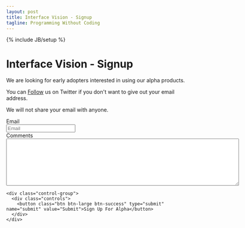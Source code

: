 ```yaml
---
layout: post
title: Interface Vision - Signup
tagline: Programming Without Coding
---
```

{% include JB/setup %}

# Interface Vision - Signup
We are looking for early adopters interested in using our alpha products.

You can <a href="https://twitter.com/interfaceVision" class="twitter-follow-button" data-show-count="false" data-size="large" data-show-screen-name="false" data-dnt="true">Follow</a> us on Twitter if you don't want to give out your email address.

We will not share your email with anyone.

<script>!function(d,s,id){var js,fjs=d.getElementsByTagName(s)[0];if(!d.getElementById(id)){js=d.createElement(s);js.id=id;js.src="//platform.twitter.com/widgets.js";fjs.parentNode.insertBefore(js,fjs);}}(document,"script","twitter-wjs");</script>

<div class="form-horizontal">

  <script type="text/javascript">
  var submitted=false;
  </script>
  <iframe id="hidden_iframe" name="hidden_iframe" onload="if (submitted) {window.location='/signupthankyou.html';}" style="display: none;"> </iframe>
  
  <form action="https://docs.google.com/spreadsheet/formResponse?formkey=dEl5UUNockZlNmthNzVVeDFqeHVyTWc6MQ&amp;theme=0AX42CRMsmRFbUy1iOGYwN2U2Mi1hNWU0LTRlNjEtYWMyOC1lZmU4ODg1ODc1ODI&amp;ifq" method="POST" id="ss-form" onsubmit="submitted=true;" target="hidden_iframe">
    <div class="control-group">
      <label class="control-label" for="entry_0">Email</label>
      <div class="controls">
        <input type="text" name="entry.0.single" id="entry_0" placeholder="Email"></input>
      </div>
    </div>
<!--      <div class="control-group">
      <label class="control-label" for="entry_2">Feedback</label>
      <div class="controls">
        <span class="help-block">What types of feedback would you like to give? Note that we will only send you an email if you check one or more options.</span>
        <label class="checkbox">
          <input type="checkbox" name="entry.1.group" value="UX" id="group_1_1"></input>
          The User Experience (UX)
        </label>
        <label class="checkbox">
          <input type="checkbox" name="entry.1.group" value="UI" id="group_1_2"></input>
          The User Interface (UI)
        </label>
        <label class="checkbox">
          <input type="checkbox" name="entry.1.group" value="DEV" id="group_1_3"></input>
          As a developer
        </label>
        <label class="checkbox">
          <input type="checkbox" name="entry.1.group" value="BIS" id="group_1_4"></input>
          As a business analyst
        </label>
        <label class="checkbox">
          <input type="checkbox" name="entry.1.group" value="CORE" id="group_1_5"></input>
          Looking at and reviewing your core technology
        </label>
        <label class="checkbox">
          <input type="checkbox" name="entry.1.group" value="OTHER" id="group_1_6"></input>
          Other - Please describe in feedback entry below
        </label>
      </div>
    </div> -->
    <div class="control-group">
      <label class="control-label" for="entry_3">Comments</label>
      <div class="controls">
        <textarea name="entry.2.single" rows="8" cols="75" id="entry_2"> </textarea>
      </div>
    </div>
    <input type="hidden" name="pageNumber" value="0"></input>
    <input type="hidden" name="backupCache" value=""></input>

    <div class="control-group">
      <div class="controls">
        <button class="btn btn-large btn-success" type="submit" name="submit" value="Submit">Sign Up For Alpha</button>
      </div>
    </div>
  </form>
</div>
